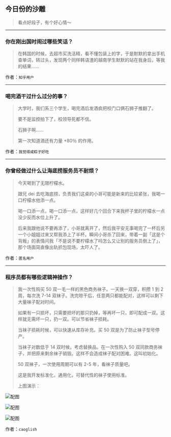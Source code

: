 ## 今日份的沙雕

> 看点好段子，有个好心情～


 
---

### 你在刚出国时闹过哪些笑话？

> 在韩国的时候，去超市买洗洁精，看不懂包装上的字，于是默默的拿出手机查单词，转过头，发现两个同样韩语渣的越南学生默默的站在我身后，等我的结果……


作者：`知乎用户`

---

### 喝完酒干过什么过分的事？

> 大学时，我们系三个学生，喝完酒后发酒疯把校门口俩石狮子推翻了。
> 
> 要不是监控拍下了，校领导死都不信。
> 
> 石狮子啊......
> 
> 第一次知道酒还有力量 +80％ 的作用。


作者：`我觉得咸粽子好吃`

---

### 你曾经做过什么让海底捞服务员不耐烦？

> 今天喝到了无限柠檬水。
> 
> 跟兄 dei 去吃海底捞，负责我们这桌的小哥可能是新来的比较紧张，我喝一口柠檬水他添一点。
> 
> 喝一口添一点，喝一口添一点，这样好几个回合下来我杯子里的柠檬水一点没少反而水位上升了。
> 
> 后来我跟他说不要再添了，小哥就离开了，然后我平安无事喝完了一杯后另一个小姐姐过来又帮我添上了半杯。瞬间小哥杀了回来，带着一副「这是个背叛」的表情问我「不是说不要柠檬水了吗怎么又让别的服务员倒上了」，那个场面简直像出轨抓包现场，太吓人了。


作者：`匿名用户`

---

### 程序员都有哪些逻辑神操作？

> 我一次性购买 50 双一毛一样的黑色商务袜子。一天换一双穿，积攒 1 到 2 周，每次洗 7-14 双袜子。洗完晾干后，任意两只都能配对，这样可以剩下大量袜子配对时间。
> 
> 如果有一只损坏，只需要把坏的那只扔掉，等再坏一只，即可配成一双。这样就无需坏一只，扔一双。可以节省袜子损耗。
> 
> 当袜子损耗时候，可以快速从库存补充。买 50 双是为了防止袜子型号停产。
> 
> 当袜子对数低于 14 双时候，考虑替换品。在一次性购入 50 双同款商务袜子，并把原来剩余袜子销毁。这样不会造成袜子配对困难。这叫初始化。
> 
> 50 双袜子，一次使用周期可以有 2-5 年，看袜子质量吧。
> 
> 这是我开发标准化，通用化，可替代性的袜子使用标准。
> 
> 上图演示：



![配图](http://pic1.zhimg.com/70/v2-9fc0d47d316106c288d74b2cc666c0a8_b.jpg)



![配图](http://pic3.zhimg.com/70/v2-15110fa3cb97df209b405be0c4518786_b.jpg)



![配图](http://pic3.zhimg.com/70/v2-654b298a202286727616792eb1470982_b.jpg)


作者：`caoglish`
